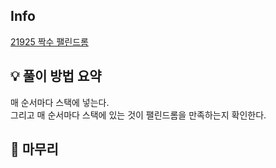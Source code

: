 ## Info
[21925 짝수 팰린드롬](https://www.acmicpc.net/problem/21925)

## 💡 풀이 방법 요약

매 순서마다 스택에 넣는다.  
그리고 매 순서마다 스택에 있는 것이 팰린드롬을 만족하는지 확인한다.

## 🙂 마무리
